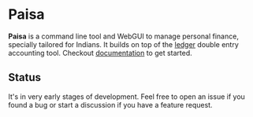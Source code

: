 # Paisa

**Paisa** is a command line tool and WebGUI to manage personal
finance, specially tailored for Indians. It builds on top of the
[ledger](https://www.ledger-cli.org/) double entry accounting tool. Checkout [documentation](https://ananthakumaran.in/paisa/)
to get started.

## Status

It's in very early stages of development. Feel free to open an issue
if you found a bug or start a discussion if you have a feature request.
